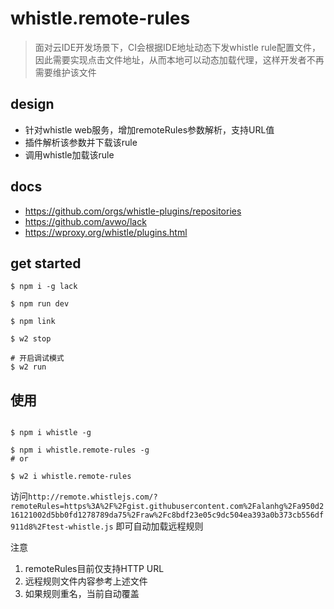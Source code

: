 # whistle.remote-rules

> 面对云IDE开发场景下，CI会根据IDE地址动态下发whistle rule配置文件，因此需要实现点击文件地址，从而本地可以动态加载代理，这样开发者不再需要维护该文件

## design

- 针对whistle web服务，增加remoteRules参数解析，支持URL值
- 插件解析该参数并下载该rule
- 调用whistle加载该rule

## docs

- https://github.com/orgs/whistle-plugins/repositories
- https://github.com/avwo/lack
- https://wproxy.org/whistle/plugins.html

## get started

```
$ npm i -g lack

$ npm run dev

$ npm link

$ w2 stop

# 开启调试模式
$ w2 run

```

## 使用

```shell

$ npm i whistle -g

$ npm i whistle.remote-rules -g 
# or

$ w2 i whistle.remote-rules

```

访问`http://remote.whistlejs.com/?remoteRules=https%3A%2F%2Fgist.githubusercontent.com%2Falanhg%2Fa950d216121002d5bb0fd1278789da75%2Fraw%2Fc8bdf23e05c9dc504ea393a0b373cb556df911d8%2Ftest-whistle.js`
即可自动加载远程规则

注意
1. remoteRules目前仅支持HTTP URL
2. 远程规则文件内容参考上述文件
3. 如果规则重名，当前自动覆盖
